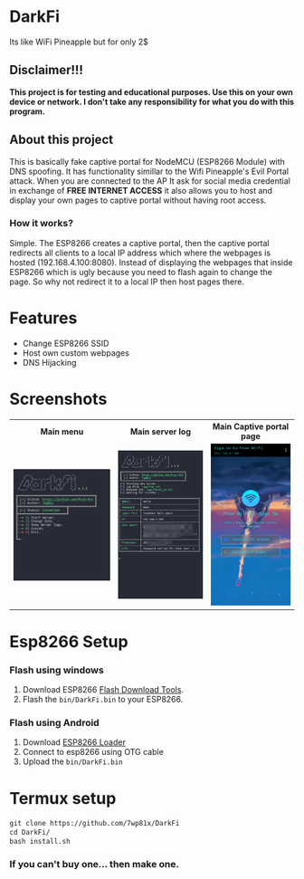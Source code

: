 # DarkFi
Its like WiFi Pineapple but for only 2$

## Disclaimer!!!
**This project is for testing and educational purposes. Use this on your own device or network. I don't take any responsibility for what you do with this program.**

## About this project
This is basically fake captive portal for NodeMCU (ESP8266 Module) with DNS spoofing. It has functionality simillar to the Wifi Pineapple's Evil Portal attack. When you are connected to the AP It ask for social media credential in exchange of **FREE INTERNET ACCESS** it also allows you to host and display your own pages to captive portal without having root access.
### How it works?
<p>
Simple. The ESP8266 creates a captive portal, then the captive portal redirects all clients to a local IP address which where the webpages is hosted (192.168.4.100:8080).
Instead of displaying the webpages that inside ESP8266 which is ugly because you need to flash again to change the page. So why not redirect it to a local IP then host pages there.
</p>

# Features
- Change ESP8266 SSID
- Host own custom webpages
- DNS Hijacking

# Screenshots
<table>
  <tr>
    <th>Main menu</th>
    <th>Main server log</th> 
    <th>Main Captive portal page</th>
  </tr>
  <tr>
    <td><img src="https://raw.githubusercontent.com/7wp81x/DarkFi/main/screenshots/src1.jpg" title="menu"></td>
    <td><img src="https://raw.githubusercontent.com/7wp81x/DarkFi/main/screenshots/src2.jpg" title="log"></td>
    <td><img src="https://raw.githubusercontent.com/7wp81x/DarkFi/main/screenshots/src3.jpg" title="page"></td>
  </tr>
</table>


# Esp8266 Setup
### Flash using windows
1. Download ESP8266 [Flash Download Tools](https://www.espressif.com/en/support/download/other-tools).
2. Flash the `bin/DarkFi.bin` to your ESP8266.

### Flash using Android
1. Download [ESP8266 Loader](https://apkpure.com/esp8266-loader-blynk-uploader/com.bluino.esploader)
2. Connect to esp8266 using OTG cable
3. Upload the `bin/DarkFi.bin`

# Termux setup
```pkg install git python python-pip -y
git clone https://github.com/7wp81x/DarkFi
cd DarkFi/
bash install.sh
```
### If you can't buy one... then make one.
